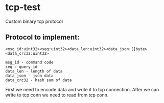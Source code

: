 # tcp-test
Custom binary tcp protocol

## Protocol to implement:

```
<msg_id:uint32><seq:uint32><data_len:uint32><data_json:[]byte><data_crc32:uint32>

msg_id - command code
seq - query id
data_len - length of data
data_json - json data
data_crc32 - hash sum of data
```

First we need to encode data and write it to tcp connection.
After we can write to tcp conn we need to read from tcp conn.
